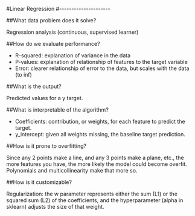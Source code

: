#Linear Regression
#---------------------

##What data problem does it solve?

Regression analysis (continuous, supervised learner)

##How do we evaluate performance?

* R-squared: explanation of variance in the data 
* P-values: explanation of relationship of features to the target variable 
* Error: clearer relationship of error to the data, but scales with the data (to inf)

##What is the output?

Predicted values for a y target.

##What is interpretable of the algorithm?

* Coefficients: contribution, or weights, for each feature to predict the target. 
* y_intercept: given all weights missing, the baseline target prediction.

##How is it prone to overfitting?

Since any 2 points make a line, and any 3 points make a plane, etc., the more features you have, the more likely the model could become overfit. Polynomials and multicollinearity make that more so.

##How is it customizable?

Regularization: the w parameter represents either the sum (L1) or the squared sum (L2) of the coefficients, and the hyperparameter (alpha in sklearn) adjusts the size of that weight.